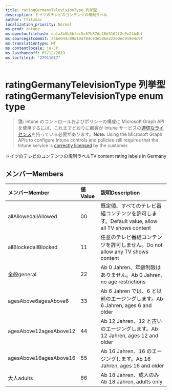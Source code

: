 ```yaml
---
title: ratingGermanyTelevisionType 列挙型
description: ドイツのテレビのコンテンツの規制ラベル
author: tfitzmac
localization_priority: Normal
ms.prod: intune
ms.openlocfilehash: dafa3b5b3bfec5c67b87dc10d3162f2c9e24b4bf
ms.sourcegitcommit: 36be044c89a19af84c93e586e22200ec919e4c9f
ms.translationtype: MT
ms.contentlocale: ja-JP
ms.lasthandoff: 01/12/2019
ms.locfileid: "27911617"
---
```

# <a name="ratinggermanytelevisiontype-enum-type"></a><span data-ttu-id="10c82-103">ratingGermanyTelevisionType 列挙型</span><span class="sxs-lookup"><span data-stu-id="10c82-103">ratingGermanyTelevisionType enum type</span></span>

> <span data-ttu-id="10c82-104">**注:** Intune のコントロールおよびポリシーの構成に Microsoft Graph API を使用するには、これまでどおりに顧客が Intune サービスの[適切なライセンス](https://go.microsoft.com/fwlink/?linkid=839381)を持っている必要があります。</span><span class="sxs-lookup"><span data-stu-id="10c82-104">**Note:** Using the Microsoft Graph APIs to configure Intune controls and policies still requires that the Intune service is [correctly licensed](https://go.microsoft.com/fwlink/?linkid=839381) by the customer.</span></span>

<span data-ttu-id="10c82-105">ドイツのテレビのコンテンツの規制ラベル</span><span class="sxs-lookup"><span data-stu-id="10c82-105">TV content rating labels in Germany</span></span>
## <a name="members"></a><span data-ttu-id="10c82-106">メンバー</span><span class="sxs-lookup"><span data-stu-id="10c82-106">Members</span></span>
|<span data-ttu-id="10c82-107">メンバー</span><span class="sxs-lookup"><span data-stu-id="10c82-107">Member</span></span>|<span data-ttu-id="10c82-108">値</span><span class="sxs-lookup"><span data-stu-id="10c82-108">Value</span></span>|<span data-ttu-id="10c82-109">説明</span><span class="sxs-lookup"><span data-stu-id="10c82-109">Description</span></span>|
|:---|:---|:---|
|<span data-ttu-id="10c82-110">allAllowed</span><span class="sxs-lookup"><span data-stu-id="10c82-110">allAllowed</span></span>|<span data-ttu-id="10c82-111">0</span><span class="sxs-lookup"><span data-stu-id="10c82-111">0</span></span>|<span data-ttu-id="10c82-112">既定値、すべてのテレビ番組コンテンツを許可します。</span><span class="sxs-lookup"><span data-stu-id="10c82-112">Default value, allow all TV shows content</span></span>|
|<span data-ttu-id="10c82-113">allBlocked</span><span class="sxs-lookup"><span data-stu-id="10c82-113">allBlocked</span></span>|<span data-ttu-id="10c82-114">1</span><span class="sxs-lookup"><span data-stu-id="10c82-114">1</span></span>|<span data-ttu-id="10c82-115">任意のテレビ番組コンテンツを許可しません。</span><span class="sxs-lookup"><span data-stu-id="10c82-115">Do not allow any TV shows content</span></span>|
|<span data-ttu-id="10c82-116">全般</span><span class="sxs-lookup"><span data-stu-id="10c82-116">general</span></span>|<span data-ttu-id="10c82-117">2</span><span class="sxs-lookup"><span data-stu-id="10c82-117">2</span></span>|<span data-ttu-id="10c82-118">Ab 0 Jahren、年齢制限はありません。</span><span class="sxs-lookup"><span data-stu-id="10c82-118">Ab 0 Jahren, no age restrictions</span></span>|
|<span data-ttu-id="10c82-119">agesAbove6</span><span class="sxs-lookup"><span data-stu-id="10c82-119">agesAbove6</span></span>|<span data-ttu-id="10c82-120">3</span><span class="sxs-lookup"><span data-stu-id="10c82-120">3</span></span>|<span data-ttu-id="10c82-121">Ab 6 Jahren では、6 と以前のエージングします。</span><span class="sxs-lookup"><span data-stu-id="10c82-121">Ab 6 Jahren, ages 6 and older</span></span>|
|<span data-ttu-id="10c82-122">agesAbove12</span><span class="sxs-lookup"><span data-stu-id="10c82-122">agesAbove12</span></span>|<span data-ttu-id="10c82-123">4</span><span class="sxs-lookup"><span data-stu-id="10c82-123">4</span></span>|<span data-ttu-id="10c82-124">Ab 12 Jahren、12 と古いのエージングします。</span><span class="sxs-lookup"><span data-stu-id="10c82-124">Ab 12 Jahren, ages 12 and older</span></span>|
|<span data-ttu-id="10c82-125">agesAbove16</span><span class="sxs-lookup"><span data-stu-id="10c82-125">agesAbove16</span></span>|<span data-ttu-id="10c82-126">5</span><span class="sxs-lookup"><span data-stu-id="10c82-126">5</span></span>|<span data-ttu-id="10c82-127">Ab 16 Jahren、16 のエージングします。</span><span class="sxs-lookup"><span data-stu-id="10c82-127">Ab 16 Jahren, ages 16 and older</span></span>|
|<span data-ttu-id="10c82-128">大人</span><span class="sxs-lookup"><span data-stu-id="10c82-128">adults</span></span>|<span data-ttu-id="10c82-129">6</span><span class="sxs-lookup"><span data-stu-id="10c82-129">6</span></span>|<span data-ttu-id="10c82-130">Ab 18 Jahren、成人のみ</span><span class="sxs-lookup"><span data-stu-id="10c82-130">Ab 18 Jahren, adults only</span></span>|



